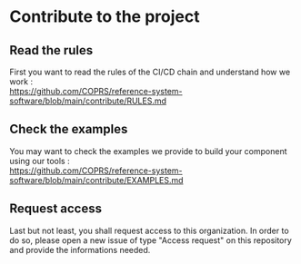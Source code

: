 # Contribute to the project

## Read the rules
First you want to read the rules of the CI/CD chain and understand how we work :  
https://github.com/COPRS/reference-system-software/blob/main/contribute/RULES.md

## Check the examples
You may want to check the examples we provide to build your component using our tools :  
https://github.com/COPRS/reference-system-software/blob/main/contribute/EXAMPLES.md

## Request access
Last but not least, you shall request access to this organization.
In order to do so, please open a new issue of type "Access request" on this repository and provide the informations needed.

